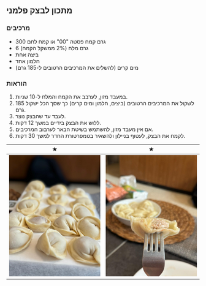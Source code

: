 ## מתכון לבצק פלמני

### מרכיבים

- 300 גרם קמח פסטה "00" או קמח לחם
- 6 גרם מלח (2% ממשקל הקמח)
- ביצה אחת
- חלמון אחד
- מים קרים (להשלים את המרכיבים הרטובים ל-185 גרם)

### הוראות

1. במעבד מזון, לערבב את הקמח והמלח ל-10 שניות.
2. לשקול את המרכיבים הרטובים (ביצים, חלמון ומים קרים) כך שסך הכל ישקול 185 גרם.
3. לעבד עד שהבצק נוצר.
4. ללוש את הבצק בידיים במשך 12 דקות.
5. אם אין מעבד מזון, להשתמש בשיטת הבאר לערבוב המרכיבים.
6. לקמח את הבצק, לעטוף בניילון ולהשאיר בטמפרטורת החדר למשך 30 דקות.

 ★ | ★ 
:--:|:--:
![Pilmeni](images/pilmeni1.jpg) | ![Pilmeni](images/pilmeni2.jpg)
